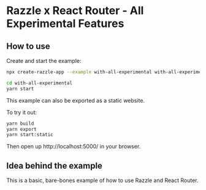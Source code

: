 # Razzle x React Router - All Experimental Features
## How to use

<!-- START install generated instructions please keep comment here to allow auto update -->
<!-- DON'T EDIT THIS SECTION, INSTEAD RE-RUN yarn update-examples TO UPDATE -->Create and start the example:

```bash
npx create-razzle-app --example with-all-experimental with-all-experimental

cd with-all-experimental
yarn start
```
<!-- END install generated instructions please keep comment here to allow auto update -->

This example can also be exported as a static website.

To try it out:

```bash
yarn build
yarn export
yarn start:static
```

Then open up http://localhost:5000/ in your browser.

## Idea behind the example

This is a basic, bare-bones example of how to use Razzle and React Router.
